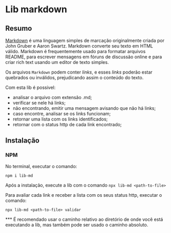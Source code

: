 # Lib markdown

## Resumo

[Markdown](https://pt.wikipedia.org/wiki/Markdown) é uma linguagem simples de marcação originalmente criada por John Gruber e Aaron Swartz. 
Markdown converte seu texto em HTML válido. Markdown é frequentemente usado para formatar arquivos README, 
para escrever mensagens em fóruns de discussão online e para criar rich text usando um editor de texto simples.

Os arquivos `Markdown` podem conter _links_, e esses _links_ poderão estar quebrados ou inválidos,
prejudicando assim o conteúdo do texto.

Com esta lib é possivel:
- analisar o arquivo com extensão .md;
- verificar se nele há links;
- não encontrando, emitir uma mensagem avisando que não há links;
- caso encontre, analisar se os links funcionam;
- retornar uma lista com os links identificados;
- retornar com o status http de cada link encontrado;

## Instalação

### NPM

No terminal, executar o comando:

`npm i lib-md`

Após a instalação, execute a lib com o comando `npx lib-md <path-to-file>`

Para avaliar cada link e receber a lista com os seus status http, executar o comando:

`npx lib-md <path-to-file> validar`

***  É recomendado usar o caminho relativo ao diretório de onde você está executando a lib, mas também pode ser usado o caminho absoluto.
